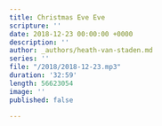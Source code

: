 ```yaml
---
title: Christmas Eve Eve
scripture: ''
date: 2018-12-23 00:00:00 +0000
description: ''
author: _authors/heath-van-staden.md
series: ''
file: "/2018/2018-12-23.mp3"
duration: '32:59'
length: 56623054
image: ''
published: false

---
```

